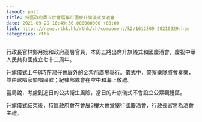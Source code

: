 ```yaml
---
layout: post
title: 特區政府周五於會展舉行國慶升旗儀式及酒會
date: 2021-09-29 16:49:30.000000000 +08:00
link: https://news.rthk.hk/rthk/ch/component/k2/1612809-20210929.htm
categories: rthk
---
```


行政長官林鄭月娥和政府高層官員，本周五將出席升旗儀式和國慶酒會，慶祝中華人民共和國成立七十二周年。

升旗儀式上午8時在灣仔會展外的金紫荊廣場舉行。儀式中，警察樂隊將會奏樂，並由歌唱家領唱國歌；紀律部隊會在空中和海上敬禮。
 
當局說，考慮到近日的公共衛生風險，當日的升旗儀式不會設立公眾觀禮區。
 
升旗儀式結束後，特區政府會在會展3樓大會堂舉行國慶酒會，行政長官將為酒會主禮。
